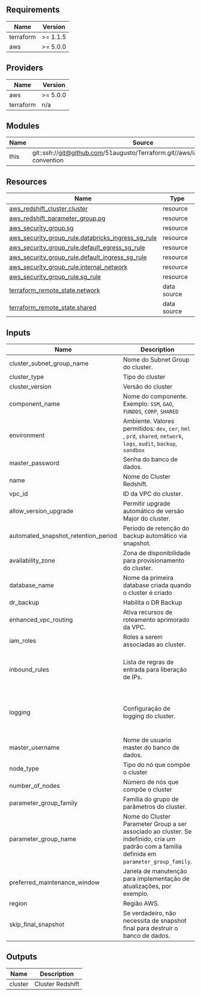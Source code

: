 <!-- BEGIN_TF_DOCS -->
## Requirements

| Name | Version |
|------|---------|
| terraform | >= 1.1.5 |
| aws | >= 5.0.0 |

## Providers

| Name | Version |
|------|---------|
| aws | >= 5.0.0 |
| terraform | n/a |

## Modules

| Name | Source | Version |
|------|--------|---------|
| this | git::ssh://git@github.com/51augusto/Terraform.git//aws/iac/modules/naming-convention | master |

## Resources

| Name | Type |
|------|------|
| [aws_redshift_cluster.cluster](https://registry.terraform.io/providers/hashicorp/aws/latest/docs/resources/redshift_cluster) | resource |
| [aws_redshift_parameter_group.pg](https://registry.terraform.io/providers/hashicorp/aws/latest/docs/resources/redshift_parameter_group) | resource |
| [aws_security_group.sg](https://registry.terraform.io/providers/hashicorp/aws/latest/docs/resources/security_group) | resource |
| [aws_security_group_rule.databricks_ingress_sg_rule](https://registry.terraform.io/providers/hashicorp/aws/latest/docs/resources/security_group_rule) | resource |
| [aws_security_group_rule.default_egress_sg_rule](https://registry.terraform.io/providers/hashicorp/aws/latest/docs/resources/security_group_rule) | resource |
| [aws_security_group_rule.default_ingress_sg_rule](https://registry.terraform.io/providers/hashicorp/aws/latest/docs/resources/security_group_rule) | resource |
| [aws_security_group_rule.internal_network](https://registry.terraform.io/providers/hashicorp/aws/latest/docs/resources/security_group_rule) | resource |
| [aws_security_group_rule.sg_rule](https://registry.terraform.io/providers/hashicorp/aws/latest/docs/resources/security_group_rule) | resource |
| [terraform_remote_state.network](https://registry.terraform.io/providers/hashicorp/terraform/latest/docs/data-sources/remote_state) | data source |
| [terraform_remote_state.shared](https://registry.terraform.io/providers/hashicorp/terraform/latest/docs/data-sources/remote_state) | data source |

## Inputs

| Name | Description | Type | Default | Required |
|------|-------------|------|---------|:--------:|
| cluster\_subnet\_group\_name | Nome do Subnet Group do cluster. | `string` | n/a | yes |
| cluster\_type | Tipo do cluster | `string` | n/a | yes |
| cluster\_version | Versão do cluster | `string` | n/a | yes |
| component\_name | Nome do componente. Exemplo: `SSM`, `GAO`, `FUNDOS`, `CORP`, `SHARED` | `string` | n/a | yes |
| environment | Ambiente. Valores permitidos: `dev`, `cer`, `hml` , `prd`, `shared`, `network`, `logs`, `audit`, `backup`, `sandbox` | `string` | n/a | yes |
| master\_password | Senha do banco de dados. | `string` | n/a | yes |
| name | Nome do Cluster Redshift. | `string` | n/a | yes |
| vpc\_id | ID da VPC do cluster. | `string` | n/a | yes |
| allow\_version\_upgrade | Permitir upgrade automático de versão Major do cluster. | `bool` | `false` | no |
| automated\_snapshot\_retention\_period | Período de retenção do backup automático via snapshot. | `number` | `7` | no |
| availability\_zone | Zona de disponibilidade para provisionamento do cluster. | `string` | `null` | no |
| database\_name | Nome da primeira database criada quando o cluster é criado | `string` | `"dev"` | no |
| dr\_backup | Habilita o DR Backup | `bool` | `false` | no |
| enhanced\_vpc\_routing | Ativa recursos de roteamento aprimorado da VPC. | `bool` | `false` | no |
| iam\_roles | Roles a serem associadas ao cluster. | `list(string)` | `[]` | no |
| inbound\_rules | Lista de regras de entrada para liberação de IPs. | <pre>list(object({<br/>    description = string,<br/>    cidr_blocks = list(string)<br/>  }))</pre> | `[]` | no |
| logging | Configuração de logging do cluster. | <pre>object({<br/>    enable        = bool<br/>    bucket_name   = string<br/>    s3_key_prefix = string<br/>  })</pre> | <pre>{<br/>  "bucket_name": "",<br/>  "enable": false,<br/>  "s3_key_prefix": ""<br/>}</pre> | no |
| master\_username | Nome de usuario master do banco de dados. | `string` | `"dbadmin"` | no |
| node\_type | Tipo do nó que compõe o cluster | `string` | `"dc2.large"` | no |
| number\_of\_nodes | Número de nós que compõe o cluster | `number` | `1` | no |
| parameter\_group\_family | Família do grupo de parâmetros do cluster. | `string` | `""` | no |
| parameter\_group\_name | Nome do Cluster Parameter Group a ser associado ao cluster. Se indefinido, cria um padrão com a familia definida em `parameter_group_family`. | `string` | `""` | no |
| preferred\_maintenance\_window | Janela de manutenção para implementação de atualizações, por exemplo. | `string` | `"sun:04:00-sun:04:30"` | no |
| region | Região AWS. | `string` | `"us-east-1"` | no |
| skip\_final\_snapshot | Se verdadeiro, não necessita de snapshot final para destruir o banco de dados. | `bool` | `false` | no |

## Outputs

| Name | Description |
|------|-------------|
| cluster | Cluster Redshift |
<!-- END_TF_DOCS -->